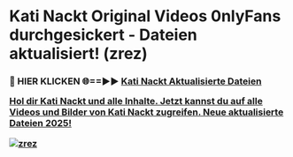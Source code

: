 # Kati Nackt Original Videos 0nlyFans durchgesickert - Dateien aktualisiert! (zrez)

<h3>🔴 HIER KLICKEN 🌐==►► <a href="https://tinyurl.com/h6vf6nb8" rel="nofollow">Kati Nackt Aktualisierte Dateien

Hol dir Kati Nackt und alle Inhalte. Jetzt kannst du auf alle Videos und Bilder von Kati Nackt zugreifen. Neue aktualisierte Dateien 2025!

[![zrez](https://i.imgur.com/sD4kR3V.gif)](https://tinyurl.com/h6vf6nb8)
